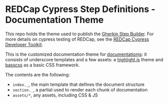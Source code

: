 # REDCap Cypress Step Definitions - Documentation Theme

This repo holds the theme used to publish the [Gherkin Step Builder]([url](https://vanderbilt-redcap.github.io/rctf/)).  For more details on cypress testing of REDCap, see the [REDCap Cypress Developer Toolkit](https://github.com/vanderbilt-redcap/redcap_cypress_docker/blob/main/README.md). 

This is the customized documentation theme for [documentationjs](https://documentation.js.org):
it consists of underscore templates and a few assets: a [highlight.js](https://highlightjs.org/)
theme and [basscss](https://basscss.com/) as a basic CSS framework.

The contents are the following:

* `index._`, the main template that defines the document structure
* `section._`, a partial used to render each chunk of documentation
* `assets/*`, any assets, including CSS & JS
